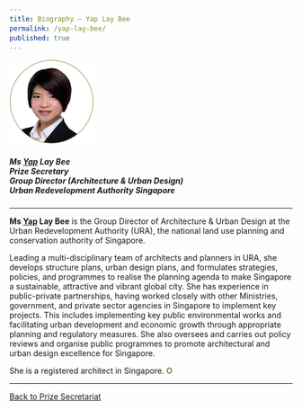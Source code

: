 ```yaml
---
title: Biography — Yap Lay Bee
permalink: /yap-lay-bee/
published: true 
---
```


<div style="width:150px"><img src="/images/secretariat/yap-lay-bee.png" alt="Yap Lay Bee" /></div>

##### **Ms <u>Yap</u> Lay Bee** <br> Prize Secretary <br> Group Director (Architecture & Urban Design) <br> Urban Redevelopment Authority Singapore

---

**Ms <u>Yap</u> Lay Bee** is the Group Director of Architecture & Urban Design at the Urban Redevelopment Authority (URA), the national land use planning and conservation authority of Singapore.

Leading a multi-disciplinary team of architects and planners in URA, she develops structure plans, urban design plans, and formulates strategies, policies, and programmes to realise the planning agenda to make Singapore a sustainable, attractive and vibrant global city. She has experience in public-private partnerships, having worked closely with other Ministries, government, and private sector agencies in Singapore to implement key projects. This includes implementing key public environmental works and facilitating urban development and economic growth through appropriate planning and regulatory measures. She also oversees and carries out policy reviews and organise public programmes to promote architectural and urban design excellence for Singapore.

She is a registered architect in Singapore. **<font color="#967942">O</font>**

---

[Back to Prize Secretariat](/prize-secretariat/)
